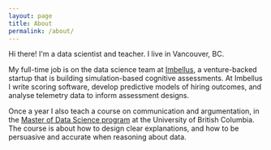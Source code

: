```yaml
---
layout: page
title: About
permalink: /about/
---
```


Hi there! I'm a data scientist and teacher. I live in Vancouver, BC.

My full-time job is on the data science team at [Imbellus](https://www.imbellus.com/), a venture-backed startup that is building simulation-based cognitive assessments. At Imbellus I write scoring software, develop predictive models of hiring outcomes, and analyse telemetry data to inform assessment designs.

Once a year I also teach a course on communication and argumentation, in the [Master of Data Science program](https://masterdatascience.science.ubc.ca/) at the University of British Columbia. The course is about how to design clear explanations, and how to be persuasive and accurate when reasoning about data.
